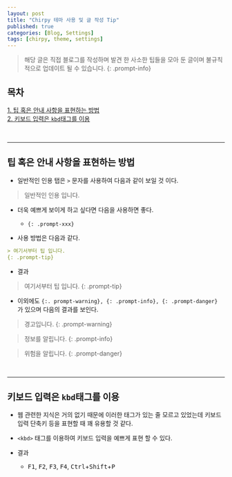 ```yaml
---
layout: post
title: "Chirpy 테마 사용 및 글 작성 Tip"
published: true
categories: [Blog, Settings]
tags: [chirpy, theme, settings]
---
```


> 해당 글은 직접 블로그를 작성하며 발견 한 사소한 팁들을 모아 둔 글이며 불규칙적으로 업데이트 될 수 있습니다.
{: .prompt-info}

## 목차
[1. 팁 혹은 안내 사항을 표현하는 방법](#팁-혹은-안내-사항을-표현하는-방법) <br>
[2. 키보드 입력은 `kbd`태그를 이용](#키보드-입력은-kbd태그를-이용)

<br>
<hr>

## 팁 혹은 안내 사항을 표현하는 방법

- 일반적인 인용 탭은 `>` 문자를 사용하여 다음과 같이 보일 것 이다.
> 일반적인 인용 입니다.

- 더욱 예쁘게 보이게 하고 싶다면 다음을 사용하면 좋다.
  - `{: .prompt-xxx}`

- 사용 방법은 다음과 같다.

```md
> 여기서부터 팁 입니다.
{: .prompt-tip}
```
- 결과

> 여기서부터 팁 입니다.
{: .prompt-tip}


- 이외에도 `{:. prompt-warning}, {: .prompt-info}, {: .prompt-danger}` 가 있으며 다음의 결과를 보인다.

> 경고입니다.
{: .prompt-warning}

> 정보를 알립니다.
{: .prompt-info}

> 위험을 알립니다.
{: .prompt-danger}

<br>
<hr>

## 키보드 입력은 `kbd`태그를 이용

- 웹 관련한 지식은 거의 없기 때문에 이러한 태그가 있는 줄 모르고 있었는데 키보드 입력 단축키 등을 표현할 때 꽤 유용할 것 같다.

- `<kbd>` 태그를 이용하여 키보드 입력을 예쁘게 표현 할 수 있다.
- 결과
  - <kbd>F1</kbd>, <kbd>F2</kbd>, <kbd>F3</kbd>, <kbd>F4</kbd>, <kbd>Ctrl</kbd>+<kbd>Shift</kbd>+<kbd>P</kbd>